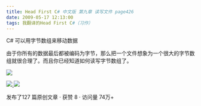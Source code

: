 ```yaml
---
title: Head First C# 中文版 第九章 读写文件 page426
date: 2009-05-17 12:13:00
tags: 我翻译的Head First C#（习作）
---
```

C#  可以用字节数组来移动数据

  

由于你所有的数据最后都被编码为字节，那么把一个文件想象为一个很大的字节数组就很合理了。而且你已经知道如何读写字节数组了。

  

![](https://p-blog.csdn.net/images/p_blog_csdn_net/cuipengfei1/EntryImages/20090517/2009-05-17_12-04-04.jpg)



[ ![](https://profile.csdnimg.cn/5/2/5/3_cuipengfei1)
![](https://g.csdnimg.cn/static/user-reg-year/1x/11.png)
](https://blog.csdn.net/cuipengfei1)



发布了127 篇原创文章  ·  获赞 8  ·  访问量 74万+

